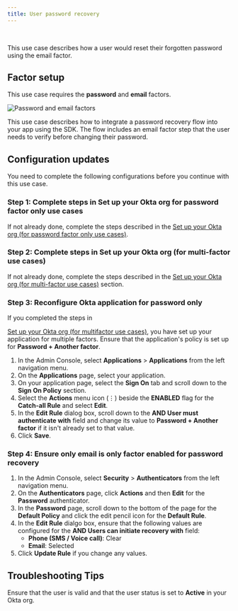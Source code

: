 ```yaml
---
title: User password recovery
---
```


<div class="oie-embedded-sdk">

<ApiLifecycle access="ie" /><br>

<StackSelector class="cleaner-selector"/>

This use case describes how a user would reset their forgotten password using the email factor.

## Factor setup

This use case requires the **password** and **email** factors.

<div class="common-image-format">

![Password and email factors](/img/oie-embedded-sdk/factor-password-email.png
 "Password and email factors")

</div>

This use case describes how to integrate a password recovery flow into your
app using the SDK. The flow includes an email factor step that the user needs
to verify before changing their password.

## Configuration updates

You need to complete the following configurations before you continue with this use case.

### Step 1:  Complete steps in Set up your Okta org for password factor only use cases

If not already done, complete the steps described in the
[Set up your Okta org (for password factor only use cases)](/docs/guides/oie-embedded-common-org-setup/aspnet/main/#set-up-your-okta-org-for-password-factor-only-use-cases).

### Step 2:  Complete steps in Set up your Okta org (for multi-factor use cases)

If not already done, complete the steps described in the
[Set up your Okta org (for multi-factor use cases)](/docs/guides/oie-embedded-common-org-setup/aspnet/main/#set-up-your-okta-org-for-multifactor-use-cases) section.

### Step 3:  Reconfigure Okta application for password only

If you completed the steps in

[Set up your Okta org (for multifactor use cases)](/docs/guides/oie-embedded-common-org-setup/aspnet/main/#set-up-your-okta-org-for-multi-factor-use-cases),
you have set up your application for multiple factors. Ensure that the application's policy is set up for **Password + Another factor**.

1. In the Admin Console, select **Applications** > **Applications** from the
   left navigation menu.
1. On the **Applications** page, select your application.
1. On your application page, select the **Sign On** tab and scroll down to
   the **Sign On Policy** section.
1. Select the **Actions** menu icon (⋮) beside the **ENABLED** flag for the **Catch-all Rule** and select **Edit**.
1. In the **Edit Rule** dialog box, scroll down to the **AND User must authenticate with**
   field and change its value to **Password + Another factor** if it isn't already set to that value.
1. Click **Save**.

### Step 4:  Ensure only email is only factor enabled for password recovery

1. In the Admin Console, select **Security** > **Authenticators** from the left
   navigation menu.
1. On the **Authenticators** page, click **Actions** and then **Edit** for the
   **Password** authenticator.
1. In the **Password** page, scroll down to the bottom of the page for the **Default Policy** and click
   the edit pencil icon for the **Default Rule**.
1. In the **Edit Rule** dialgo box, ensure that the following values are configured for the **AND Users can initiate recovery with** field:
   * **Phone (SMS / Voice call)**: Clear
   * **Email**: Selected
1. Click **Update Rule** if you change any values.

<StackSelector snippet="summaryofsteps" noSelector />

<StackSelector snippet="integrationsteps" noSelector />

## Troubleshooting Tips

Ensure that the user is valid and that the user status is set to **Active** in your Okta org.

</div>
